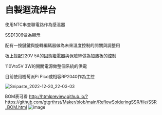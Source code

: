 # 自製迴流焊台

使用NTC串並聯電路作為感溫器

SSD1306做為顯示

配有一按鍵鍵與旋轉編碼器做為未來溫度控制的開關與調整用

板上搭配220V 5A的固態繼電器與保險絲做為加熱板的控制

110Vto5V 3W的開關電源做整個系統的供電

目前使用樹莓派Pi Pico或相容RP2040作為主控

![Snipaste_2022-12-20_22-03-03](https://user-images.githubusercontent.com/37490507/208685090-c755ff86-f26e-47dd-9271-fca8100e82eb.jpg)

BOM表可看
http://htmlpreview.github.io/?https://github.com/gtgrthrst/Maker/blob/main/ReflowSolderingSSR/file/SSR_BOM.html
![image](https://user-images.githubusercontent.com/37490507/208687141-234b63cc-82cf-4fc2-a769-7425d2bacef3.png)
